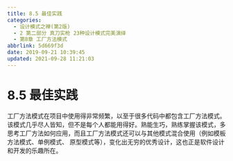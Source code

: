 ```yaml
---
title: 8.5 最佳实践
categories: 
  - 设计模式之禅(第2版)
  - 2 第二部分 真刀实枪 23种设计模式完美演绎
  - 第8章 工厂方法模式
abbrlink: 5d669f3d
date: 2019-09-21 10:39:45
updated: 2021-09-28 11:21:03
---
```

# 8.5 最佳实践 #
工厂方法模式在项目中使用得非常频繁，以至于很多代码中都包含工厂方法模式。该模式几乎尽人皆知，但不是每个人都能用得好。熟能生巧，熟练掌握该模式，多思考工厂方法如何应用，而且工厂方法模式还可以与其他模式混合使用（例如模板方法模式、单例模式、 原型模式等），变化出无穷的优秀设计，这也正是软件设计和开发的乐趣所在。
